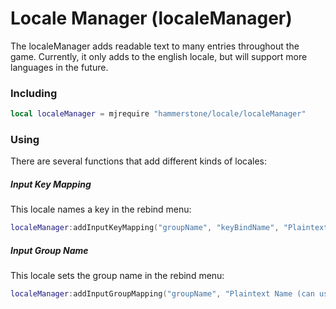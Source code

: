 # Locale Manager (localeManager)
The localeManager adds readable text to many entries throughout the game. Currently, it only adds to the english locale, but will support more languages in the future. 

### Including
```lua
local localeManager = mjrequire "hammerstone/locale/localeManager"
```

### Using
There are several functions that add different kinds of locales:
##### Input Key Mapping
This locale names a key in the rebind menu:
```lua
localeManager:addInputKeyMapping("groupName", "keyBindName", "Plaintext Name (can use anything)")
```
##### Input Group Name
This locale sets the group name in the rebind menu:
```lua
localeManager:addInputGroupMapping("groupName", "Plaintext Name (can use anything)")
```